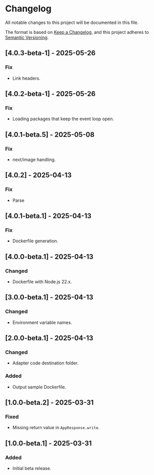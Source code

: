 <!-- markdownlint-disable MD001 MD024 -->
# Changelog

All notable changes to this project will be documented in this file.

The format is based on [Keep a Changelog](https://keepachangelog.com/en/1.1.0/),
and this project adheres to [Semantic Versioning](https://semver.org/spec/v2.0.0.html).

## [4.0.3-beta-1] - 2025-05-26

### Fix

- Link headers.

## [4.0.2-beta-1] - 2025-05-26

### Fix

- Loading packages that keep the event loop open.

## [4.0.1-beta.5] - 2025-05-08

### Fix

- next/image handling.

## [4.0.2] - 2025-04-13

### Fix

- Parse

## [4.0.1-beta.1] - 2025-04-13

### Fix

- Dockerfile generation.

## [4.0.0-beta.1] - 2025-04-13

### Changed

- Dockerfile with Node.js 22.x.

## [3.0.0-beta.1] - 2025-04-13

### Changed

- Environment variable names.

## [2.0.0-beta.1] - 2025-04-13

### Changed

- Adapter code destination folder.

### Added

- Output sample Dockerfile.

## [1.0.0-beta.2] - 2025-03-31

### Fixed

- Missing return value in `AppResponse.write`.

## [1.0.0-beta.1] - 2025-03-31

### Added

- Initial beta release.
